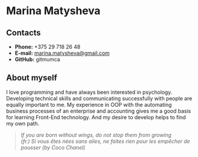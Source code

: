 # Marina Matysheva

## Contacts

- **Phone:** +375 29 718 26 48
- **E-mail:** [marina.matysheva@gmail.com](http://gmail.com)
- **GitHub:** gitmumca

## About myself

I love programming and have always been interested in psychology. Developing technical skills and communicating successfully with people are equally important to me. My experience in OOP with the automating business processes of an enterprise and accounting gives me a good basis for learning Front-End technology. And my desire to develop helps to find my own path.

> _If you are born without wings, do not stop them from growing_\
> _(fr.) Si vous êtes nées sans ailes, ne faites rien pour les empêcher de pousser (by Coco Chanel)_
